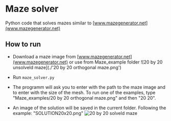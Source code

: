 # Maze solver 

Python code that solves mazes similar to [www.mazegenerator.net](www.mazegenerator.net)


## How to run
- Download a maze image from [www.mazegenerator.net](www.mazegenerator.net) or use from Maze_example folder
![20 by 20 unsolveld maze](./'20 by 20 orthogonal maze.png')

- Run `maze_solver.py` 

- The programm will ask you to enter with the path to the maze image and to enter with the size of the mesh. 
To run one of the examples, type "Maze_examples/20 by 20 orthogonal maze.png" and then "20 20".

- An image of the solution will be saved in the current folder. 
Following the example: "SOLUTION20x20.png"
![20 by 20 solveld maze](./SOLUTION20x20.png')


